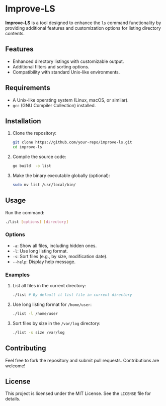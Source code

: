 # Improve-LS

**Improve-LS** is a tool designed to enhance the `ls` command functionality by providing additional features and customization options for listing directory contents.

## Features
- Enhanced directory listings with customizable output.
- Additional filters and sorting options.
- Compatibility with standard Unix-like environments.

## Requirements

- A Unix-like operating system (Linux, macOS, or similar).
- `gcc` (GNU Compiler Collection) installed.

## Installation

1. Clone the repository:
   ```bash
   git clone https://github.com/your-repo/improve-ls.git
   cd improve-ls
   ```

2. Compile the source code:
   ```bash
   go build  -o list 
   ```

3. Make the binary executable globally (optional):
   ```bash
   sudo mv list /usr/local/bin/
   ```

## Usage

Run the command:
```bash
./list [options] [directory]
```

### Options
- `-a`: Show all files, including hidden ones.
- `-l`: Use long listing format.
- `-s`: Sort files (e.g., by size, modification date).
- `--help`: Display help message.

### Examples
1. List all files in the current directory:
   ```bash
   ./list # By default it list file in current directory
   ```

2. Use long listing format for `/home/user`:
   ```bash
   ./list -l /home/user
   ```

3. Sort files by size in the `/var/log` directory:
   ```bash
   ./list -s size /var/log
   ```

## Contributing

Feel free to fork the repository and submit pull requests. Contributions are welcome!

## License

This project is licensed under the MIT License. See the `LICENSE` file for details.
